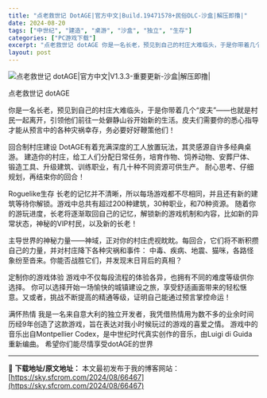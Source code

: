 ```yaml
---
title: "点老救世记 DotAGE|官方中文|Build.19471578+民俗DLC-沙盒|解压即撸|"
date: 2024-08-20
tags: ["中世纪", "建造", "桌游", "沙盒", "独立", "生存"]
categories: ["PC游戏下载"]
excerpt: "点老救世记 dotAGE 你是一名长老，预见到自己的村庄大难临头，于是你带着几个“皮夫”——也就是村民一起离开，引领他们前往一处僻静山谷开始新的生活。皮夫们需要你的悉心指导才能从预言中的各种灾祸幸存，务必要好好鞭策他们！ 回合制村庄建设 DotAGE有着充满深度的工人放置玩法，其灵感源自许多经典桌游&hellip;"
layout: post
---
```


<img class="aligncenter" src="https://sky.sfcrom.com/wp-content/uploads/2024/08/20240820_66c4505ac6cf0.webp" alt="点老救世记 dotAGE|官方中文|V1.3.3-重要更新-沙盒|解压即撸|" />

点老救世记 dotAGE

你是一名长老，预见到自己的村庄大难临头，于是你带着几个“皮夫”——也就是村民一起离开，引领他们前往一处僻静山谷开始新的生活。皮夫们需要你的悉心指导才能从预言中的各种灾祸幸存，务必要好好鞭策他们！

回合制村庄建设
DotAGE有着充满深度的工人放置玩法，其灵感源自许多经典桌游。
建造你的村庄，给工人们分配日常任务，培育作物、饲养动物、安葬尸体、锻造工具、升级建筑、训练职业，有几十种不同资源可供生产。
耐心思考、仔细规划，再结束你的回合！

Roguelike生存
长老的记忆并不清晰，所以每场游戏都不尽相同，并且还有新的建筑等待你解锁。游戏中总共有超过200种建筑，30种职业，和70种资源。
随着你的游玩进度，长老将逐渐取回自己的记忆，解锁新的游戏机制和内容，比如新的异常状态，神秘的VIP村民，以及新的长老！

主导世界的神秘力量——神域，正对你的村庄虎视眈眈。每回合，它们将不断积攒自己的力量，并对村庄降下各种灾祸和事件：
中毒、疾病、地震、猫咪，各路怪象纷至沓来。你能否战胜它们，并发现末日背后的真相？

定制你的游戏体验
游戏中不仅每段流程的体验各异，也拥有不同的难度等级供你选择。
你可以选择开始一场愉快的城镇建设之旅，享受舒适画面带来的轻松惬意。又或者，挑战不断提高的精通等级，证明自己能通过预言掌控命运！

满怀热情
我是一名来自意大利的独立开发者，我凭借热情用为数不多的业余时间历经9年创造了这款游戏，旨在表达对我小时候玩过的游戏的喜爱之情。
游戏中的音乐出自Montpellier Codex，是中世纪时代真实创作的音乐，由Luigi di Guida重新编曲。
希望你们能尽情享受dotAGE的世界

---
📖 **下载地址/原文地址：** 本文最初发布于我的博客网站：[https://sky.sfcrom.com/2024/08/66467](https://sky.sfcrom.com/2024/08/66467)
